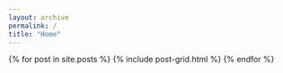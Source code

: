 ```yaml
---
layout: archive
permalink: /
title: "Home"
---
```


<div class="tiles">
{% for post in site.posts %}
	{% include post-grid.html %}
{% endfor %}
</div><!-- /.tiles -->
